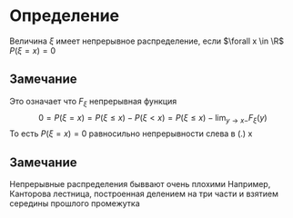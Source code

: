 # Определение
Величина $\xi$ имеет непрерывное распределение, если $\forall x \in \R$ $P(\xi = x) = 0$ 
## Замечание
Это означает что $F_\xi$ непрерывная функция
$$0 = P(\xi = x) = P(\xi \leq x) - P(\xi < x) = P(\xi \leq x) - \lim_{y \to x-} F_\xi(y)$$
То есть $P(\xi = x) = 0$  равносильно непрерывности слева в $(.)$ x
## Замечание
Непрерывные распределения быввают очень плохими
Например, Канторова лестница, построенная делением на три части и взятием середины прошлого промежутка
